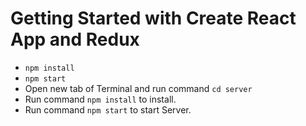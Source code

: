 # Getting Started with Create React App and Redux

- `npm install`
- `npm start`
- Open new tab of Terminal and run command `cd server`
- Run command `npm install` to install.
- Run command `npm start` to start Server.
